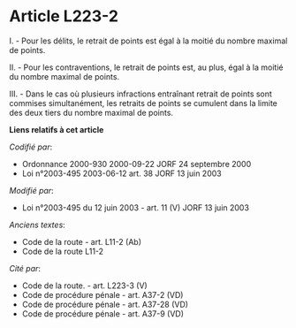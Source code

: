 # Article L223-2

I. - Pour les délits, le retrait de points est égal à la moitié du nombre maximal de points.

II. - Pour les contraventions, le retrait de points est, au plus, égal à la moitié du nombre maximal de points.

III. - Dans le cas où plusieurs infractions entraînant retrait de points sont commises simultanément, les retraits de points
se cumulent dans la limite des deux tiers du nombre maximal de points.

**Liens relatifs à cet article**

_Codifié par_:

  - Ordonnance 2000-930 2000-09-22 JORF 24 septembre 2000
  - Loi n°2003-495 2003-06-12 art. 38 JORF 13 juin 2003

_Modifié par_:

  - Loi n°2003-495 du 12 juin 2003 - art. 11 (V) JORF 13 juin 2003

_Anciens textes_:

  - Code de la route - art. L11-2 (Ab)
  - Code de la route L11-2

_Cité par_:

  - Code de la route. - art. L223-3 (V)
  - Code de procédure pénale - art. A37-2 (VD)
  - Code de procédure pénale - art. A37-28 (VD)
  - Code de procédure pénale - art. A37-9 (VD)
